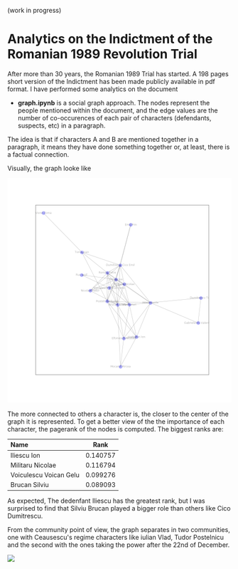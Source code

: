 (work in progress)
# Analytics on the Indictment of the Romanian 1989 Revolution Trial

After more than 30 years, the Romanian 1989 Trial has started. A 198 pages short version of the Indictment has been made publicly available in pdf format. I have performed some analytics on the document

* __graph.ipynb__ is a  social graph approach. The nodes represent the people mentioned within the document, and the edge values are the number of co-occurences of each pair of characters (defendants, suspects, etc) in a paragraph.

The idea is that if characters A and B are mentioned together in a paragraph, it means they have done something together or, at least, there is a factual connection.

Visually, the graph looke like 

![](images/image.png)

The more connected to others a character is, the closer to the center of the graph it is represented. To get a better view of the the importance of each character, the pagerank of the nodes is computed. The biggest ranks are:

| Name                   | Rank      | 
| :--------------------- |:---------:| 
| Iliescu Ion            | 0.140757  | 
| Militaru Nicolae       | 0.116794  |  
| Voiculescu Voican Gelu | 0.099276  | 
| Brucan Silviu          | 0.089093  | 

As expected, The dedenfant Iliescu has the greatest rank, but I was surprised to find that Silviu Brucan played a bigger role than others like Cico Dumitrescu.

From the community point of view, the graph separates in two communities, one with Ceausescu's regime characters like iulian Vlad, Tudor Postelnicu and the second with the ones taking the power after the 22nd of December.

![]("images/communities.png")
